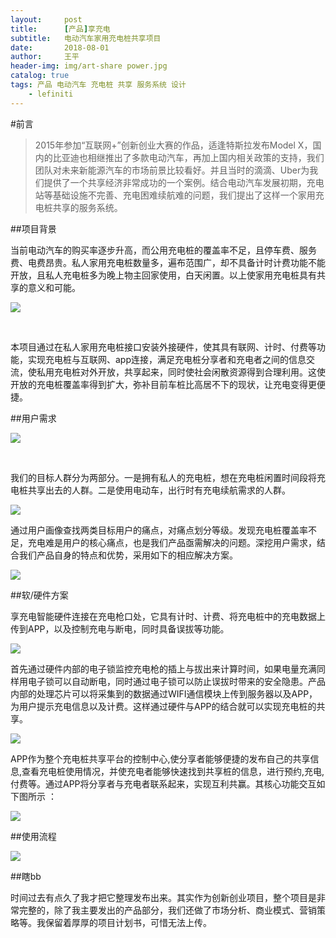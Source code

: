```yaml
---
layout:     post
title:      [产品]享充电
subtitle:   电动汽车家用充电桩共享项目
date:       2018-08-01
author:     王平
header-img: img/art-share power.jpg
catalog: true
tags: 产品 电动汽车 充电桩 共享 服务系统 设计
    - lefiniti
---
```


#前言

> 2015年参加“互联网+”创新创业大赛的作品，适逢特斯拉发布Model X，国内的比亚迪也相继推出了多款电动汽车，再加上国内相关政策的支持，我们团队对未来新能源汽车的市场前景比较看好。并且当时的滴滴、Uber为我们提供了一个共享经济非常成功的一个案例。结合电动汽车发展初期，充电站等基础设施不完善、充电困难续航难的问题，我们提出了这样一个家用充电桩共享的服务系统。



##项目背景

​        当前电动汽车的购买率逐步升高，而公用充电桩的覆盖率不足，且停车费、服务费、电费昂贵。私人家用充电桩数量多，遍布范围广，却不具备计时计费功能不能开放，且私人充电桩多为晚上物主回家使用，白天闲置。以上使家用充电桩具有共享的意义和可能。



![](https://ws1.sinaimg.cn/large/006tKfTcgy1ftvkz7wdphj31kw0hvajj.jpg)

​ 

​      本项目通过在私人家用充电桩接口安装外接硬件，使其具有联网、计时、付费等功能，实现充电桩与互联网、app连接，满足充电桩分享者和充电者之间的信息交流，使私用充电桩对外开放，共享起来，同时使社会闲散资源得到合理利用。这使开放的充电桩覆盖率得到扩大，弥补目前车桩比高居不下的现状，让充电变得更便捷。



##用户需求

![](https://ws3.sinaimg.cn/large/006tKfTcgy1ftvkz7j1r1j31kw0hve81.jpg)

​ 

​       我们的目标人群分为两部分。一是拥有私人的充电桩，想在充电桩闲置时间段将充电桩共享出去的人群。二是使用电动车，出行时有充电续航需求的人群。

 

![](https://ws3.sinaimg.cn/large/006tKfTcgy1ftvkz65nrmj31kw0hv1kx.jpg)



​        通过用户画像查找两类目标用户的痛点，对痛点划分等级。发现充电桩覆盖率不足，充电难是用户的核心痛点，也是我们产品亟需解决的问题。深挖用户需求，结合我们产品自身的特点和优势，采用如下的相应解决方案。



![](https://ws4.sinaimg.cn/large/006tKfTcgy1ftvlsrr0uaj30ln0tkaer.jpg)



##软/硬件方案



​        享充电智能硬件连接在充电枪口处，它具有计时、计费、将充电桩中的充电数据上传到APP，以及控制充电与断电，同时具备误拔等功能。



![](https://ws3.sinaimg.cn/large/006tKfTcgy1ftvl20a1ylj31kw0hv1kx.jpg)



​        首先通过硬件内部的电子锁监控充电枪的插上与拔出来计算时间，如果电量充满同样用电子锁可以自动断电，同时通过电子锁可以防止误拔时带来的安全隐患。产品内部的处理芯片可以将采集到的数据通过WIFI通信模块上传到服务器以及APP，为用户提示充电信息以及计费。这样通过硬件与APP的结合就可以实现充电桩的共享。



![](https://ws3.sinaimg.cn/large/006tKfTcgy1ftvl1yz7lrj31kw0hv4qp.jpg)



​        APP作为整个充电桩共享平台的控制中心,使分享者能够便捷的发布自己的共享信息,查看充电桩使用情况，并使充电者能够快速找到共享桩的信息，进行预约,充电,付费等。通过APP将分享者与充电者联系起来，实现互利共赢。其核心功能交互如下图所示 ：



![](https://ws4.sinaimg.cn/large/006tKfTcgy1ftvmfo0n12j30ny07xwfc.jpg)



##使用流程



![](https://ws4.sinaimg.cn/large/006tKfTcgy1ftvl1y2fkkj31kw0hv7mw.jpg)



##瞎bb



​        时间过去有点久了我才把它整理发布出来。其实作为创新创业项目，整个项目是非常完整的，除了我主要发出的产品部分，我们还做了市场分析、商业模式、营销策略等。我保留着厚厚的项目计划书，可惜无法上传。